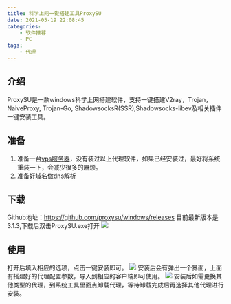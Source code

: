 ```yaml
---
title: 科学上网一键搭建工具ProxySU
date: 2021-05-19 22:08:45
categories: 
    - 软件推荐
    - PC
tags: 
    - 代理
---
```


## 介绍
ProxySU是一款windows科学上网搭建软件，支持一键搭建V2ray，Trojan，NaiveProxy, Trojan-Go, ShadowsocksR(SSR),Shadowsocks-libev及相关插件一键安装工具。

## 准备
1. 准备一台[vps服务器](https://www.vultr.com/)，没有装过以上代理软件，如果已经安装过，最好将系统重装一下，会减少很多的麻烦。
2. 准备好域名做dns解析

## 下载
Github地址：<https://github.com/proxysu/windows/releases>
目前最新版本是3.1.3,下载后双击ProxySU.exe打开
![](20201025012252.png)

## 使用
打开后填入相应的选项，点击一键安装即可。
![](20201025014326.png)
安装后会有弹出一个界面，上面有搭建好的代理配置参数，导入到相应的客户端即可使用。
![](20201025013935.png)
安装后如需更换其他类型的代理，到系统工具里面点卸载代理，等待卸载完成后再选择其他代理进行安装。